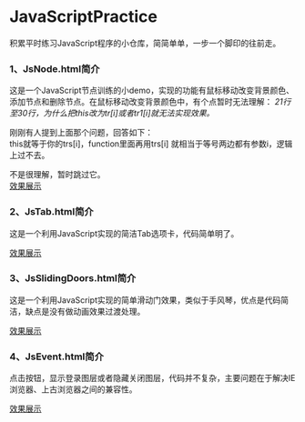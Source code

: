 # JavaScriptPractice
积累平时练习JavaScript程序的小仓库，简简单单，一步一个脚印的往前走。

### 1、JsNode.html简介
这是一个JavaScript节点训练的小demo，实现的功能有鼠标移动改变背景颜色、添加节点和删除节点。在鼠标移动改变背景颜色中，有个点暂时无法理解：
*21行至30行，为什么把this改为tr[i]或者tr1[i]就无法实现效果。*<br />

刚刚有人提到上面那个问题，回答如下：<br />
this就等于你的trs[i]，function里面再用trs[i]  就相当于等号两边都有参数i，逻辑上过不去。<br />

不是很理解，暂时跳过它。<br />
[效果展示](https://cruxf.github.io/JavaScriptPractice/JsNode.html)

### 2、JsTab.html简介
这是一个利用JavaScript实现的简洁Tab选项卡，代码简单明了。

[效果展示](https://cruxf.github.io/JavaScriptPractice/JsTab.html)

### 3、JsSlidingDoors.html简介
这是一个利用JavaScript实现的简单滑动门效果，类似于手风琴，优点是代码简洁，缺点是没有做动画效果过渡处理。

[效果展示](https://cruxf.github.io/JavaScriptPractice/JsSlidingDoors.html)

### 4、JsEvent.html简介
点击按钮，显示登录图层或者隐藏关闭图层，代码并不复杂，主要问题在于解决IE浏览器、上古浏览器之间的兼容性。

[效果展示](https://cruxf.github.io/JavaScriptPractice/JsEvent.html)
